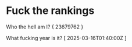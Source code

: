 # Fuck the rankings

Who the hell am I?
{ 23679762 }

What fucking year is it?
[ 2025-03-16T01:40:00Z ]
